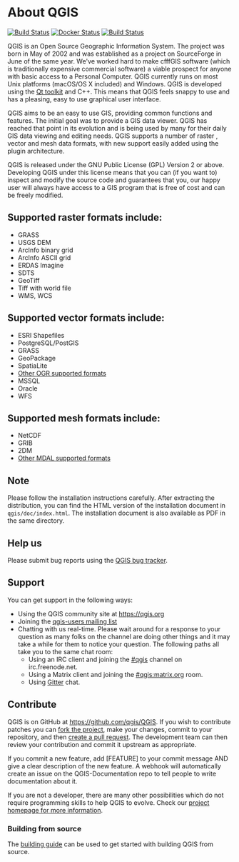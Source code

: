 # About QGIS

[![Build Status](https://travis-ci.org/qgis/QGIS.svg?branch=master)](https://travis-ci.org/qgis/QGIS)
[![Docker Status](https://img.shields.io/docker/automated/qgis/qgis.svg)](https://cloud.docker.com/app/qgis/repository/docker/qgis/qgis/general)
[![Build Status](https://dev.azure.com/qgis/QGIS/_apis/build/status/qgis.QGIS?branchName=master)](https://dev.azure.com/qgis/QGIS/_build/latest?definitionId=1&branchName=master)

QGIS is an Open Source Geographic Information System. The project was born in
May of 2002 and was established as a project on SourceForge in June of the same
year. We've worked hard to make cfffGIS software (which is traditionally expensive
commercial software) a viable prospect for anyone with basic access to a
Personal Computer.  QGIS currently runs on most Unix platforms (macOS/OS X included)
and Windows. QGIS is developed using the [Qt toolkit](https://qt.io) and C++.  This
means that QGIS feels snappy to use and has a pleasing, easy to use graphical
user interface.

QGIS aims to be an easy to use GIS, providing common functions and
features. The initial goal was to provide a GIS data viewer. QGIS has
reached that point in its evolution and is being used by many for their
daily GIS data viewing and editing needs. QGIS supports a number of raster
, vector and mesh data formats, with new support easily added using the plugin
architecture.

QGIS is released under the GNU Public License (GPL) Version 2 or above.
Developing QGIS under this license means that you can (if you want to) inspect
and modify the source code and guarantees that you, our happy user will always
have access to a GIS program that is free of cost and can be freely
modified.

## Supported raster formats include:

 * GRASS
 * USGS DEM
 * ArcInfo binary grid
 * ArcInfo ASCII grid
 * ERDAS Imagine
 * SDTS
 * GeoTiff
 * Tiff with world file
 * WMS, WCS

## Supported vector formats include:

 * ESRI Shapefiles
 * PostgreSQL/PostGIS
 * GRASS
 * GeoPackage
 * SpatiaLite
 * [Other OGR supported formats](http://www.gdal.org/ogr_formats.html)
 * MSSQL
 * Oracle
 * WFS

## Supported mesh formats include:

 * NetCDF
 * GRIB
 * 2DM
 * [Other MDAL supported formats](https://github.com/lutraconsulting/MDAL#supported-formats)

## Note

Please follow the installation instructions carefully.
After extracting the distribution, you can find the HTML version of the
installation document in `qgis/doc/index.html`. The installation document is
also available as PDF in the same directory.

## Help us
Please submit bug reports using the [QGIS bug tracker](https://github.com/qgis/QGIS/issues/).

## Support
You can get support in the following ways:

 -  Using the QGIS community site at https://qgis.org
 -  Joining the [qgis-users mailing list](https://lists.osgeo.org/mailman/listinfo/qgis-user)
 -  Chatting with us real-time.
    Please wait around for a response to your question as many folks
    on the channel are doing other things and it may take a while for
    them to notice your question.
    The following paths all take you to the same chat room:
     - Using an IRC client and joining the [#qgis](http://webchat.freenode.net/?channels=#qgis) channel on irc.freenode.net.
     - Using a Matrix client and joining the [#qgis:matrix.org](http://matrix.to/#/#qgis:matrix.org) room.
     - Using [Gitter](https://gitter.im/qgis/QGIS?utm_source=badge&utm_medium=badge&utm_campaign=pr-badge&utm_content=badge) chat.

## Contribute

QGIS is on GitHub at https://github.com/qgis/QGIS. If you wish to contribute
patches you can [fork the project](https://help.github.com/forking/), make your changes, commit to your
repository, and then [create a pull request](https://help.github.com/articles/creating-a-pull-request-from-a-fork/). The development team can then review your contribution and commit it upstream as appropriate.

If you commit a new feature, add [FEATURE] to your commit message AND give a clear description of the new feature. A webhook will automatically create an issue on the QGIS-Documentation repo to tell people to write documentation about it.

If you are not a developer, there are many other possibilities which do not require programming skills to help QGIS to evolve. Check our [project homepage for more information](http://qgis.org/en/site/getinvolved/index.html).

### Building from source

The [building guide](http://htmlpreview.github.io/?https://raw.github.com/qgis/QGIS/master/doc/INSTALL.html) can be used to get started with building QGIS from source.
